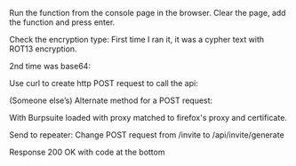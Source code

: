 

Run the function from the console page in the browser. Clear the page, add the function and press enter.

Check the encryption type:
First time I ran it, it was a cypher text with ROT13 encryption.

2nd time was base64:

Use curl to create http POST request to call the api:

(Someone else’s) Alternate method for a POST request:

With Burpsuite loaded with proxy matched to firefox's proxy and certificate.

Send to repeater:
Change POST request from /invite to /api/invite/generate

Response 200 OK with code at the bottom


